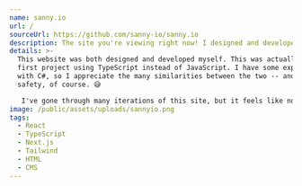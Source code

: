 ```yaml
---
name: sanny.io
url: /
sourceUrl: https://github.com/sanny-io/sanny.io
description: The site you're viewing right now! I designed and developed it myself.
details: >-
  This website was both designed and developed myself. This was actually my
  first project using TypeScript instead of JavaScript. I have some experience
  with C#, so I appreciate the many similarities between the two -- and the
  safety, of course. 😅

   I've gone through many iterations of this site, but it feels like no matter what I do, I keep coming back and trying to make it better. I guess it's because my name is literally attached to it, so I'm compelled to scrutinize every little thing. What it allows me to do, though, is experiment with new things I find and see how I like it.
image: /public/assets/uploads/sannyio.png
tags:
  - React
  - TypeScript
  - Next.js
  - Tailwind
  - HTML
  - CMS
---
```

